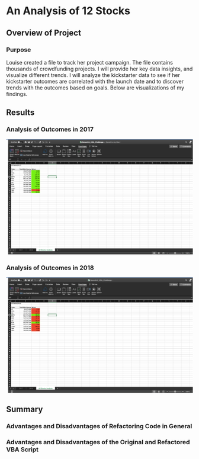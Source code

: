 # An Analysis of 12 Stocks

## Overview of Project

### Purpose
 
Louise created a file to track her project campaign. The file contains thousands of crowdfunding projects. I will provide her key data insights, and visualize different trends. I will analyze the kickstarter data to see if her kickstarter outcomes are correlated with the launch date and to discover trends with the outcomes based on goals. Below are visualizations of my findings.
 
## Results

### Analysis of Outcomes in 2017
![VBA_Challenge_2017](VBA_Challenge_2017.png)

### Analysis of Outcomes in 2018
![VBA_Challenge_2018](VBA_Challenge_2018.png)

## Summary

### Advantages and Disadvantages of Refactoring Code in General


### Advantages and Disadvantages of the Original and Refactored VBA Script
